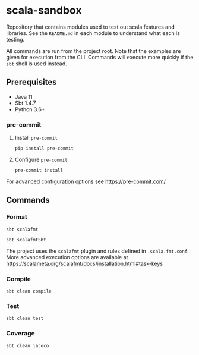 # scala-sandbox

Repository that contains modules used to test out scala features and libraries.  See the `README.md` in each module to 
understand what each is testing.

All commands are run from the project root.  Note that the examples are given for execution from the CLI.  Commands will 
execute more quickly if the `sbt` shell is used instead.

## Prerequisites

* Java 11
* Sbt 1.4.7
* Python 3.6+

### pre-commit

1.  Install `pre-commit`
    ```shell
    pip install pre-commit
    ```
    
2.  Configure `pre-commit`
    ```shell
    pre-commit install
    ```

For advanced configuration options see https://pre-commit.com/

## Commands

### Format

```shell
sbt scalafmt
```

```shell
sbt scalafmtSbt
```
The project uses the `scalafmt` plugin and rules defined in `.scala.fmt.conf`.  More advanced execution options are 
available at https://scalameta.org/scalafmt/docs/installation.html#task-keys

### Compile

```shell
sbt clean compile
```

### Test

```shell
sbt clean test
```

### Coverage

```shell
sbt clean jacoco
```
